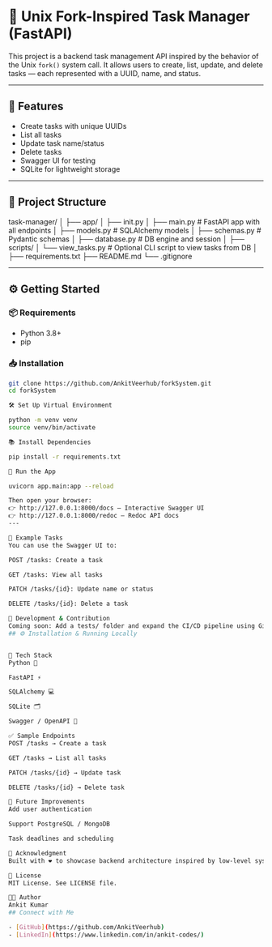 # 🚀 Unix Fork-Inspired Task Manager (FastAPI)

This project is a backend task management API inspired by the behavior of the Unix `fork()` system call. It allows users to create, list, update, and delete tasks — each represented with a UUID, name, and status.

---

## 🧱 Features

- Create tasks with unique UUIDs
- List all tasks
- Update task name/status
- Delete tasks
- Swagger UI for testing
- SQLite for lightweight storage

---

## 📂 Project Structure
task-manager/ │ ├── app/ │ ├── init.py │ ├── main.py # FastAPI app with all endpoints │ ├── models.py # SQLAlchemy models │ ├── schemas.py # Pydantic schemas │ ├── database.py # DB engine and session │ ├── scripts/ │ └── view_tasks.py # Optional CLI script to view tasks from DB │ ├── requirements.txt ├── README.md └── .gitignore



---

## ⚙️ Getting Started

### 📦 Requirements

- Python 3.8+
- pip

### 📥 Installation

```bash
git clone https://github.com/AnkitVeerhub/forkSystem.git
cd forkSystem

🛠️ Set Up Virtual Environment

python -m venv venv
source venv/bin/activate 

📚 Install Dependencies

pip install -r requirements.txt

🚀 Run the App

uvicorn app.main:app --reload

Then open your browser:
👉 http://127.0.0.1:8000/docs – Interactive Swagger UI
👉 http://127.0.0.1:8000/redoc – Redoc API docs
---

🧪 Example Tasks
You can use the Swagger UI to:

POST /tasks: Create a task

GET /tasks: View all tasks

PATCH /tasks/{id}: Update name or status

DELETE /tasks/{id}: Delete a task

🔧 Development & Contribution
Coming soon: Add a tests/ folder and expand the CI/CD pipeline using GitHub Actions!
## ⚙️ Installation & Running Locally


💾 Tech Stack
Python 🐍

FastAPI ⚡

SQLAlchemy 💻

SQLite 🗂️

Swagger / OpenAPI 📘

✅ Sample Endpoints
POST /tasks → Create a task

GET /tasks → List all tasks

PATCH /tasks/{id} → Update task

DELETE /tasks/{id} → Delete task

📌 Future Improvements
Add user authentication

Support PostgreSQL / MongoDB

Task deadlines and scheduling

🙌 Acknowledgment
Built with ❤️ to showcase backend architecture inspired by low-level systems programming (fork() logic).

📌 License
MIT License. See LICENSE file.

👨‍💻 Author
Ankit Kumar
## Connect with Me

- [GitHub](https://github.com/AnkitVeerhub)
- [LinkedIn](https://www.linkedin.com/in/ankit-codes/)
